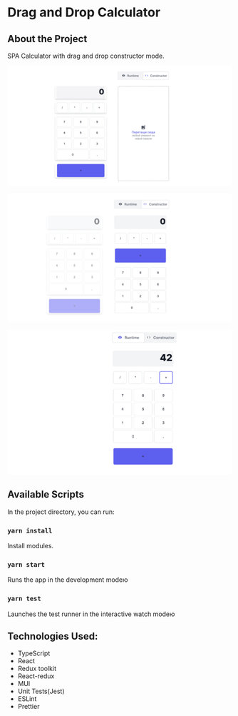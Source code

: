 #  Drag and Drop Calculator

## About the Project

SPA Calculator with drag and drop constructor mode.

![Project screenshot](/src/common/assets/images/calcul1.png)

![Project screenshot](/src/common/assets/images/calcul2.png)

![Project screenshot](/src/common/assets/images/calcul3.png)

## Available Scripts

In the project directory, you can run:

### `yarn install`

Install modules.

### `yarn start`

Runs the app in the development modeю

### `yarn test`

Launches the test runner in the interactive watch modeю

## Technologies Used:
- TypeScript
- React
- Redux toolkit
- React-redux
- MUI
- Unit Tests(Jest)
- ESLint
- Prettier